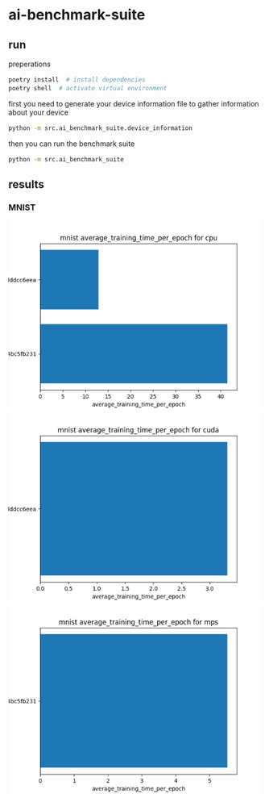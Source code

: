 # ai-benchmark-suite

## run 
preperations
```bash
poetry install  # install dependencies
poetry shell  # activate virtual environment
```

first you need to generate your device information file to gather information about your device
```bash
python -m src.ai_benchmark_suite.device_information
```

then you can run the benchmark suite
```bash
python -m src.ai_benchmark_suite
```

## results

### MNIST
![MNIST with cpu](results/mnist_cpu_average_training_time_per_epoch.png)
![MNIST with cuda](results/mnist_cuda_average_training_time_per_epoch.png)
![MNIST with mps](results/mnist_mps_average_training_time_per_epoch.png)